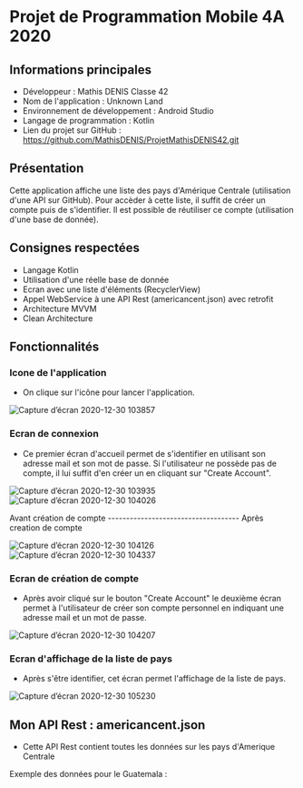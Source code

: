 # Projet de Programmation Mobile 4A 2020

## Informations principales 
- Développeur : Mathis DENIS Classe 42
- Nom de l'application : Unknown Land
- Environnement de développement : Android Studio 
- Langage de programmation : Kotlin
- Lien du projet sur GitHub : https://github.com/MathisDENIS/ProjetMathisDENIS42.git
## Présentation 
Cette application affiche une liste des pays d'Amérique Centrale (utilisation d'une API sur GitHub). Pour accèder à cette liste, il suffit de créer un compte puis de s'identifier. Il est possible de réutiliser ce compte (utilisation d'une base de donnée).
## Consignes respectées
- Langage Kotlin
- Utilisation d'une réelle base de donnée
- Ecran avec une liste d'éléments (RecyclerView)
- Appel WebService à une API Rest (americancent.json) avec retrofit
- Architecture MVVM
- Clean Architecture
## Fonctionnalités
### Icone de l'application
- On clique sur l'icône pour lancer l'application.

![Capture d’écran 2020-12-30 103857](https://user-images.githubusercontent.com/62901279/103344377-bd7f9a80-4a8e-11eb-8cc6-a7596d8daa89.png)


### Ecran de connexion
- Ce premier écran d'accueil permet de s'identifier en utilisant son adresse mail et son mot de passe. Si l'utilisateur ne possède pas de compte, il lui suffit d'en créer un en cliquant sur "Create Account".

![Capture d’écran 2020-12-30 103935](https://user-images.githubusercontent.com/62901279/103345872-ce320f80-4a92-11eb-93ad-f6f328282fc9.png)
![Capture d’écran 2020-12-30 104026](https://user-images.githubusercontent.com/62901279/103345954-0fc2ba80-4a93-11eb-9f81-8147d98e8b47.png)

Avant création de compte ------------------------------------ Après creation de compte

![Capture d’écran 2020-12-30 104126](https://user-images.githubusercontent.com/62901279/103345995-28cb6b80-4a93-11eb-855c-db429e0a08f4.png)
![Capture d’écran 2020-12-30 104337](https://user-images.githubusercontent.com/62901279/103346179-95466a80-4a93-11eb-9e95-d14fc2d4b45d.png)


### Ecran de création de compte
- Après avoir cliqué sur le bouton "Create Account" le deuxième écran permet à l'utilisateur de créer son compte personnel en indiquant une adresse mail et un mot de passe.

![Capture d’écran 2020-12-30 104207](https://user-images.githubusercontent.com/62901279/103346044-4567a380-4a93-11eb-8d23-76c7565f35a6.png)

### Ecran d'affichage de la liste de pays 
- Après s'être identifier, cet écran permet l'affichage de la liste de pays.

![Capture d’écran 2020-12-30 105230](https://user-images.githubusercontent.com/62901279/103346433-40572400-4a94-11eb-9963-b8b2c70463e7.png)

## Mon API Rest : americancent.json
- Cette API Rest contient toutes les données sur les pays d'Amerique Centrale

Exemple des données pour le Guatemala :

